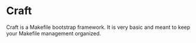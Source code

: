 Craft
=====

Craft is a Makefile bootstrap framework. It is very basic and meant to keep
your Makefile management organized.


